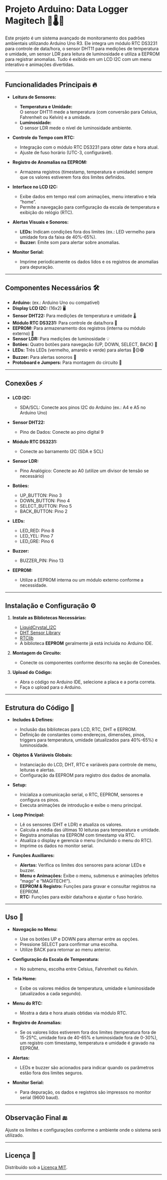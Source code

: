 # Projeto Arduino: Data Logger Magitech 🚀🌡️📅

Este projeto é um sistema avançado de monitoramento dos padrões ambientais utilizando Arduino Uno R3. Ele integra um módulo RTC DS3231 para controle de data/hora, o sensor DHT11 para medições de temperatura e umidade, um sensor LDR para leitura de luminosidade e utiliza a EEPROM para registrar anomalias. Tudo é exibido em um LCD I2C com um menu interativo e animações divertidas.

---

## Funcionalidades Principais 🔥

- **Leitura de Sensores:**
  - **Temperatura e Umidade:**  
    O sensor DHT11 mede a temperatura (com conversão para Celsius, Fahrenheit ou Kelvin) e a umidade.  
  - **Luminosidade:**  
    O sensor LDR mede o nível de luminosidade ambiente.

- **Controle do Tempo com RTC:**
  - Integração com o módulo RTC DS3231 para obter data e hora atual.
  - Ajuste de fuso horário (UTC-3, configurável).

- **Registro de Anomalias na EEPROM:**
  - Armazena registros (timestamp, temperatura e umidade) sempre que os valores estiverem fora dos limites definidos.
  
- **Interface no LCD I2C:**
  - Exibe dados em tempo real com animações, menu interativo e tela “home”.
  - Permite a navegação para configuração da escala de temperatura e exibição do relógio (RTC).

- **Alertas Visuais e Sonoros:**
  - **LEDs:** Indicam condições fora dos limites (ex.: LED vermelho para umidade fora da faixa de 40%-65%).  
  - **Buzzer:** Emite som para alertar sobre anomalias.

- **Monitor Serial:**
  - Imprime periodicamente os dados lidos e os registros de anomalias para depuração.

---

## Componentes Necessários 🛠️

- **Arduino:** (ex.: Arduino Uno ou compatível)
- **Display LCD I2C:** (16x2) 🖥️
- **Sensor DHT22:** Para medições de temperatura e umidade 🌡️
- **Módulo RTC DS3231:** Para controle de data/hora 📅
- **EEPROM:** Para armazenamento dos registros (interna ou módulo externo) 💾
- **Sensor LDR:** Para medições de luminosidade 💡
- **Botões:** Quatro botões para navegação (UP, DOWN, SELECT, BACK) 🔘
- **LEDs:** Três LEDs (vermelho, amarelo e verde) para alertas 🔴🟡🟢
- **Buzzer:** Para alertas sonoros 🔔
- **Protoboard e Jumpers:** Para montagem do circuito 🔌

---

## Conexões ⚡

- **LCD I2C:**  
  - SDA/SCL: Conecte aos pinos I2C do Arduino (ex.: A4 e A5 no Arduino Uno)

- **Sensor DHT22:**  
  - Pino de Dados: Conecte ao pino digital 9

- **Módulo RTC DS3231:**  
  - Conecte ao barramento I2C (SDA e SCL)

- **Sensor LDR:**  
  - Pino Analógico: Conecte ao A0 (utilize um divisor de tensão se necessário)

- **Botões:**  
  - UP_BUTTON: Pino 3  
  - DOWN_BUTTON: Pino 4  
  - SELECT_BUTTON: Pino 5  
  - BACK_BUTTON: Pino 2

- **LEDs:**  
  - LED_RED: Pino 8  
  - LED_YEL: Pino 7  
  - LED_GRE: Pino 6

- **Buzzer:**  
  - BUZZER_PIN: Pino 13

- **EEPROM:**  
  - Utilize a EEPROM interna ou um módulo externo conforme a necessidade.

---

## Instalação e Configuração ⚙️

1. **Instale as Bibliotecas Necessárias:**
   - [LiquidCrystal_I2C](https://github.com/johnrickman/LiquidCrystal_I2C)
   - [DHT Sensor Library](https://github.com/adafruit/DHT-sensor-library)
   - [RTClib](https://github.com/adafruit/RTClib)
   - A biblioteca **EEPROM** geralmente já está incluída no Arduino IDE.

2. **Montagem do Circuito:**
   - Conecte os componentes conforme descrito na seção de Conexões.

3. **Upload do Código:**
   - Abra o código no Arduino IDE, selecione a placa e a porta correta.
   - Faça o upload para o Arduino.

---

## Estrutura do Código 📂

- **Includes & Defines:**  
  - Inclusão das bibliotecas para LCD, RTC, DHT e EEPROM.
  - Definição de constantes como endereços, dimensões, pinos, triggers para temperatura, umidade (atualizados para 40%-65%) e luminosidade.

- **Objetos & Variáveis Globais:**  
  - Instanciação do LCD, DHT, RTC e variáveis para controle de menu, leituras e alertas.
  - Configuração da EEPROM para registro dos dados de anomalia.

- **Setup:**  
  - Inicializa a comunicação serial, o RTC, EEPROM, sensores e configura os pinos.
  - Executa animações de introdução e exibe o menu principal.

- **Loop Principal:**  
  - Lê os sensores (DHT e LDR) e atualiza os valores.
  - Calcula a média das últimas 10 leituras para temperatura e umidade.
  - Registra anomalias na EEPROM com timestamp via RTC.
  - Atualiza o display e gerencia o menu (incluindo o menu do RTC).
  - Imprime os dados no monitor serial.

- **Funções Auxiliares:**  
  - **Alertas:** Verifica os limites dos sensores para acionar LEDs e buzzer.  
  - **Menu e Animações:** Exibe o menu, submenus e animações (efeitos “mago” e “MAGITECH!”).  
  - **EEPROM & Registro:** Funções para gravar e consultar registros na EEPROM.  
  - **RTC:** Funções para exibir data/hora e ajustar o fuso horário.

---

## Uso 📖

- **Navegação no Menu:**
  - Use os botões UP e DOWN para alternar entre as opções.
  - Pressione SELECT para confirmar uma escolha.
  - Utilize BACK para retornar ao menu anterior.

- **Configuração da Escala de Temperatura:**
  - No submenu, escolha entre Celsius, Fahrenheit ou Kelvin.

- **Tela Home:**
  - Exibe os valores médios de temperatura, umidade e luminosidade (atualizados a cada segundo).

- **Menu do RTC:**
  - Mostra a data e hora atuais obtidas via módulo RTC.
  
- **Registro de Anomalias:**
  - Se os valores lidos estiverem fora dos limites (temperatura fora de 15-25°C, umidade fora de 40-65% e luminosidade fora de 0-30%), um registro com timestamp, temperatura e umidade é gravado na EEPROM.

- **Alertas:**
  - LEDs e buzzer são acionados para indicar quando os parâmetros estão fora dos limites seguros.

- **Monitor Serial:**
  - Para depuração, os dados e registros são impressos no monitor serial (9600 baud).

---

## Observação Final 🔚

Ajuste os limites e configurações conforme o ambiente onde o sistema será utilizado.

---

## Licença 📄

Distribuído sob a [Licença MIT](LICENSE).

---

